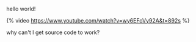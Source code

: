 hello world!

{% video https://www.youtube.com/watch?v=wy6EFoVy92A&t=892s %}

why can't I get source code to work?
